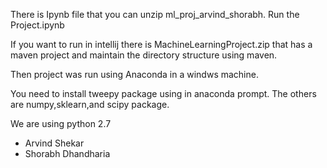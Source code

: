 There is Ipynb file that you can unzip ml_proj_arvind_shorabh.
Run the Project.ipynb

If you want to run in intellij there is MachineLearningProject.zip that has a maven
project and maintain the directory structure using maven.

Then project was run using Anaconda in a windws machine.

You need to install tweepy package using <pip install tweepy> in anaconda prompt.
The others are numpy,sklearn,and scipy package.

We are using python 2.7

- Arvind Shekar
- Shorabh Dhandharia
